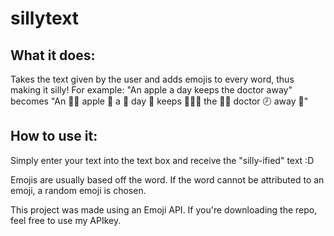 # sillytext
## What it does:
Takes the text given by the user and adds emojis to every word, thus making it silly!
For example: "An apple a day keeps the doctor away" becomes "An 🏌️‍♂️ apple 🍎 a 🍷 day 🎂 keeps ⛹🏾‍♀️ the 🫵🏻 doctor 🕗 away 💨"

## How to use it:
Simply enter your text into the text box and receive the "silly-ified" text :D

Emojis are usually based off the word. If the word cannot be attributed to an emoji, a random emoji is chosen.

This project was made using an Emoji API. If you're downloading the repo, feel free to use my APIkey.
